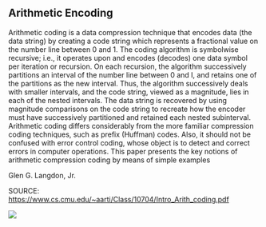 Arithmetic Encoding
-----
Arithmetic coding is a data compression technique that encodes data (the data string) by creating a code string which represents a
fractional value on the number line between 0 and 1. The coding algorithm is symbolwise recursive; i.e., it operates upon and
encodes (decodes) one data symbol per iteration or recursion. On each recursion, the algorithm successively partitions an interval
of the number line between 0 and I, and retains one of the partitions as the new interval. Thus, the algorithm successively deals
with smaller intervals, and the code string, viewed as a magnitude, lies in each of the nested intervals. The data string is recovered
by using magnitude comparisons on the code string to recreate how the encoder must have successively partitioned and retained
each nested subinterval. Arithmetic coding differs considerably from the more familiar compression coding techniques, such as
prefix (Huffman) codes. Also, it should not be confused with error control coding, whose object is to detect and correct errors in
computer operations. This paper presents the key notions of arithmetic compression coding by means of simple examples

Glen G. Langdon, Jr. 

SOURCE: https://www.cs.cmu.edu/~aarti/Class/10704/Intro_Arith_coding.pdf


![](https://github.com/AlexandrosPanag/My_Octave_Projects/blob/main/Arithmetic_Encoding/Arithmetic%20Encoding.png)
